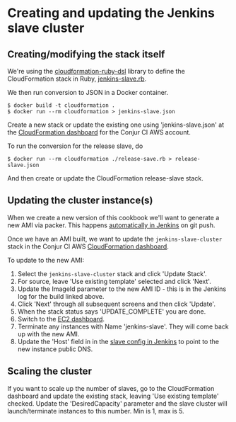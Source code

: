 # Creating and updating the Jenkins slave cluster

## Creating/modifying the stack itself

We're using the [cloudformation-ruby-dsl](https://github.com/bazaarvoice/cloudformation-ruby-dsl) library to define the CloudFormation stack in Ruby, [jenkins-slave.rb](jenkins-slave.rb).

We then run conversion to JSON in a Docker container.

```sh-session
$ docker build -t cloudformation .
$ docker run --rm cloudformation > jenkins-slave.json
```

Create a new stack or update the existing one using 'jenkins-slave.json' at the
[CloudFormation dashboard](https://console.aws.amazon.com/cloudformation/home?region=us-east-1)
for the Conjur CI AWS account.

To run the conversion for the release slave, do

```sh-session
$ docker run --rm cloudformation ./release-save.rb > release-slave.json
```

And then create or update the CloudFormation release-slave stack.

## Updating the cluster instance(s)

When we create a new version of this cookbook we'll want to generate a new AMI
via packer. This happens [automatically in Jenkins](https://jenkins.conjur.net/job/conjurops-jenkins-slave-image/) on git push.

Once we have an AMI built, we want to update the `jenkins-slave-cluster` stack in the
Conjur CI AWS [CloudFormation dashboard](https://console.aws.amazon.com/cloudformation/home?region=us-east-1).

To update to the new AMI:

1. Select the `jenkins-slave-cluster` stack and click 'Update Stack'.
2. For source, leave 'Use existing template' selected and click 'Next'.
3. Update the ImageId parameter to the new AMI ID - this is in the Jenkins log for the build linked above.
4. Click 'Next' through all subsequent screens and then click 'Update'.
5. When the stack status says 'UPDATE_COMPLETE' you are done.
6. Switch to the [EC2 dashboard](https://console.aws.amazon.com/ec2/v2/home?region=us-east-1#Instances:tag:Name=jenkins-slave;sort=launchTime).
7. Terminate any instances with Name 'jenkins-slave'. They will come back up with the new AMI.
8. Update the 'Host' field in in the [slave config in Jenkins](https://jenkins.conjur.net/computer/jenkins-slave/) to point to the new instance public DNS.

## Scaling the cluster

If you want to scale up the number of slaves, go to the CloudFormation dashboard
and update the existing stack, leaving 'Use existing template' checked. Update the
'DesiredCapacity' parameter and the slave cluster will launch/terminate instances to this
number. Min is 1, max is 5.